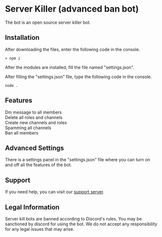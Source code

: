 # Server Killer (advanced ban bot)

The bot is an open source server killer bot.

## Installation

After downloading the files, enter the following code in the console.

```shell
> npm i
```

After the modules are installed, fill the file named "settings.json".

After filling the "settings.json" file, type the following code in the console.

```shell
node .
```

## Features

Dm message to all members <br>
Delete all roles and channels <br>
Create new channels and roles <br>
Spamming all channels <br>
Ban all members <br>

## Advanced Settings

There is a settings panel in the "settings.json" file where you can turn on and off all the features of the bot.

## Support

If you need help, you can visit our [support server](https://discord.gg/fFkefBMRtC).

## Legal Information

Server kill bots are banned according to Discord's rules. You may be sanctioned by discord for using the bot. We do not accept any responsibility for any legal issues that may arise.
